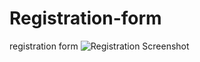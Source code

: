# Registration-form
registration form
![Registration Screenshot](https://github.com/Kiapa/Registration-form/assets/115928888/14b29f30-a413-464f-8afa-1e752d38302e)
